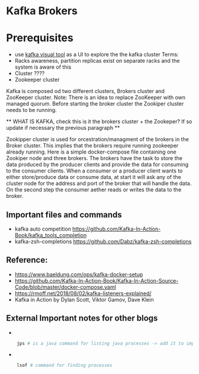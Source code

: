 # Kafka Brokers

# Prerequisites
* use [kafka visual tool](https://kafkatool.com/download.html) as a UI to explore the the kafka cluster 
Terms: 
* Racks awareness, partition replicas exist on separate racks and the system is aware of this
* Cluster ????
* Zookeeper cluster

Kafka is composed od two different clusters, Brokers cluster and ZooKeeper cluster.
Note: There is an idea to replace ZooKeeper with own managed quorum.
Before starting the broker cluster the Zookiper cluster needs to be running.

** WHAT IS KAFKA, check this is it the brokers cluster + the Zookeper? If so update if necessary the previous paragraph **

Zookipper cluster is used for orcestration/managment of the brokers in the Broker cluster. This implies that the brokers require running zookeeper already running. Here is a simple docker-compose file containing one Zookiper node and three brokers. The brokers have the task to store the data produced by the producer clients and provide the data for consuming to the consumer clients. When a consumer or a producer client wants to either store/produce data or consume data, at start it will ask any of the cluster node for the address and port of the broker that will handle the data. On the second step the consumer aether reads or writes the data to the broker.  

## Important files and commands
* kafka auto competition https://github.com/Kafka-In-Action-Book/kafka_tools_completion
* kafka-zsh-completions https://github.com/Dabz/kafka-zsh-completions

## Reference:
* https://www.baeldung.com/ops/kafka-docker-setup
* https://github.com/Kafka-In-Action-Book/Kafka-In-Action-Source-Code/blob/master/docker-compose.yaml
* https://rmoff.net/2018/08/02/kafka-listeners-explained/
* Kafka in Action by Dylan Scott, Viktor Gamov, Dave Klein

## External Important notes for other blogs
* 
```bash  
    jps # is a java command for listing java processes -> add it to important commands name is: java + ps where ps is a command to list all processes 
``` 
* 
```bash
    lsof # command for finding processes 
``` 